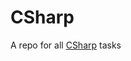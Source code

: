 # CSharp
A repo for all [CSharp](https://upload.wikimedia.org/wikipedia/commons/4/4f/Csharp_Logo.png) tasks
